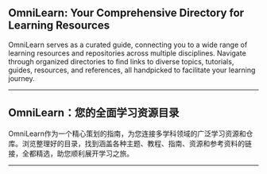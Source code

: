 ## **OmniLearn: Your Comprehensive Directory for Learning Resources**

OmniLearn serves as a curated guide, connecting you to a wide range of learning resources and repositories across multiple disciplines. Navigate through organized directories to find links to diverse topics, tutorials, guides, resources, and references, all handpicked to facilitate your learning journey.

---

## **OmniLearn：您的全面学习资源目录**

OmniLearn作为一个精心策划的指南，为您连接多学科领域的广泛学习资源和仓库。浏览整理好的目录，找到涵盖各种主题、教程、指南、资源和参考资料的链接，全都精选，助您顺利展开学习之旅。

---
